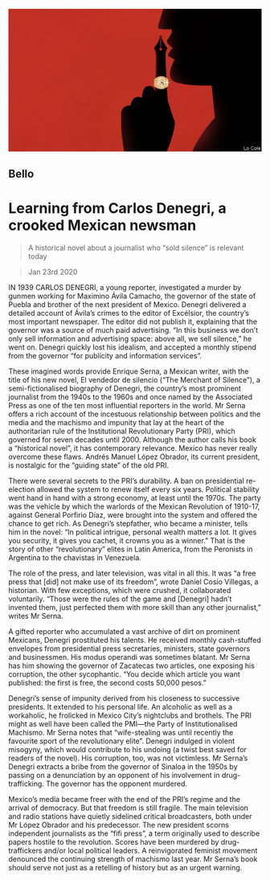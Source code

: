 ![](./images/20200125_AMD001_0.jpg)

## Bello

# Learning from Carlos Denegri, a crooked Mexican newsman

> A historical novel about a journalist who “sold silence” is relevant today

> Jan 23rd 2020

IN 1939 CARLOS DENEGRI, a young reporter, investigated a murder by gunmen working for Maximino Ávila Camacho, the governor of the state of Puebla and brother of the next president of Mexico. Denegri delivered a detailed account of Ávila’s crimes to the editor of Excélsior, the country’s most important newspaper. The editor did not publish it, explaining that the governor was a source of much paid advertising. “In this business we don’t only sell information and advertising space: above all, we sell silence,” he went on. Denegri quickly lost his idealism, and accepted a monthly stipend from the governor “for publicity and information services”.

These imagined words provide Enrique Serna, a Mexican writer, with the title of his new novel, El vendedor de silencio (“The Merchant of Silence”), a semi-fictionalised biography of Denegri, the country’s most prominent journalist from the 1940s to the 1960s and once named by the Associated Press as one of the ten most influential reporters in the world. Mr Serna offers a rich account of the incestuous relationship between politics and the media and the machismo and impunity that lay at the heart of the authoritarian rule of the Institutional Revolutionary Party (PRI), which governed for seven decades until 2000. Although the author calls his book a “historical novel”, it has contemporary relevance. Mexico has never really overcome these flaws. Andrés Manuel López Obrador, its current president, is nostalgic for the “guiding state” of the old PRI.

There were several secrets to the PRI’s durability. A ban on presidential re-election allowed the system to renew itself every six years. Political stability went hand in hand with a strong economy, at least until the 1970s. The party was the vehicle by which the warlords of the Mexican Revolution of 1910-17, against General Porfirio Díaz, were brought into the system and offered the chance to get rich. As Denegri’s stepfather, who became a minister, tells him in the novel: “In political intrigue, personal wealth matters a lot. It gives you security, it gives you cachet, it crowns you as a winner.” That is the story of other “revolutionary” elites in Latin America, from the Peronists in Argentina to the chavistas in Venezuela.

The role of the press, and later television, was vital in all this. It was “a free press that [did] not make use of its freedom”, wrote Daniel Cosío Villegas, a historian. With few exceptions, which were crushed, it collaborated voluntarily. “Those were the rules of the game and [Denegri] hadn’t invented them, just perfected them with more skill than any other journalist,” writes Mr Serna.

A gifted reporter who accumulated a vast archive of dirt on prominent Mexicans, Denegri prostituted his talents. He received monthly cash-stuffed envelopes from presidential press secretaries, ministers, state governors and businessmen. His modus operandi was sometimes blatant. Mr Serna has him showing the governor of Zacatecas two articles, one exposing his corruption, the other sycophantic. “You decide which article you want published: the first is free, the second costs 50,000 pesos.”

Denegri’s sense of impunity derived from his closeness to successive presidents. It extended to his personal life. An alcoholic as well as a workaholic, he frolicked in Mexico City’s nightclubs and brothels. The PRI might as well have been called the PMI—the Party of Institutionalised Machismo. Mr Serna notes that “wife-stealing was until recently the favourite sport of the revolutionary elite”. Denegri indulged in violent misogyny, which would contribute to his undoing (a twist best saved for readers of the novel). His corruption, too, was not victimless. Mr Serna’s Denegri extracts a bribe from the governor of Sinaloa in the 1950s by passing on a denunciation by an opponent of his involvement in drug-trafficking. The governor has the opponent murdered.

Mexico’s media became freer with the end of the PRI’s regime and the arrival of democracy. But that freedom is still fragile. The main television and radio stations have quietly sidelined critical broadcasters, both under Mr López Obrador and his predecessor. The new president scorns independent journalists as the “fifi press”, a term originally used to describe papers hostile to the revolution. Scores have been murdered by drug-traffickers and/or local political leaders. A reinvigorated feminist movement denounced the continuing strength of machismo last year. Mr Serna’s book should serve not just as a retelling of history but as an urgent warning.